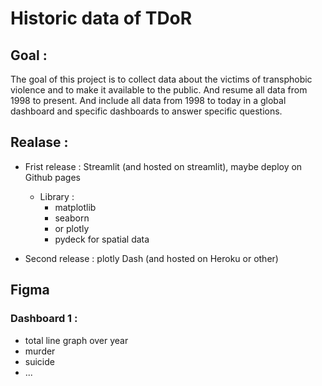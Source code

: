 # Historic data of TDoR 
## Goal :
The goal of this project is to collect data about the victims of transphobic violence and to make it available to the public. And resume all data from 1998 to present.  And include all data from 1998 to today in a global dashboard and specific dashboards to answer specific questions.

## Realase :
* Frist release : Streamlit (and hosted on streamlit), maybe deploy on Github pages
  * Library :
    *  matplotlib
    *  seaborn 
    *  or plotly
    *  pydeck for spatial data
  
* Second release : plotly Dash (and hosted on Heroku or other)


## Figma 
### Dashboard 1 : 
  * total line graph over year 
  * murder 
  * suicide 
  * ... 